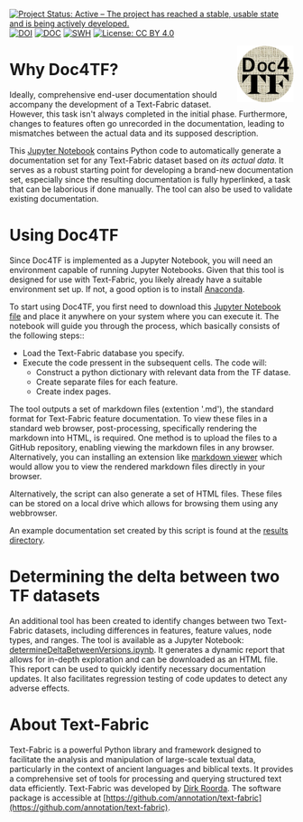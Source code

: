 [![Project Status: Active – The project has reached a stable, usable state and is being actively developed.](https://www.repostatus.org/badges/latest/active.svg)](https://www.repostatus.org/#active) [![DOI](https://zenodo.org/badge/DOI/10.5281/zenodo.12705876.svg)](https://doi.org/10.5281/zenodo.12705876)  [![DOC](https://img.shields.io/badge/docs-%F0%9F%93%96-success.svg)](https://tonyjurg.github.io/Doc4TF/) [![SWH](https://archive.softwareheritage.org/badge/origin/https://github.com/tonyjurg/Doc4TF)](https://archive.softwareheritage.org/browse/origin/https://github.com/tonyjurg/Doc4TF) [![License: CC BY 4.0](https://img.shields.io/badge/License-CC_BY%204.0-lightgrey.svg)](https://creativecommons.org/licenses/by/4.0/)

<img src="images/DOC4TF.png" width="100" height="100" style="float: right;">

# Why Doc4TF?

Ideally, comprehensive end-user documentation should accompany the development of a Text-Fabric dataset. However, this task isn't always completed in the initial phase. Furthermore, changes to features often go unrecorded in the documentation, leading to mismatches between the actual data and its supposed description.

This [Jupyter Notebook](https://github.com/tonyjurg/Doc4TF/blob/main/CreateFeatureDoc.ipynb) contains Python code to automatically generate a documentation set for any Text-Fabric dataset based on *its actual data*. It serves as a robust starting point for developing a brand-new documentation set, especially since the resulting documentation is fully hyperlinked, a task that can be laborious if done manually. The tool can also be used to validate existing documentation.

# Using Doc4TF 

Since Doc4TF is implemented as a Jupyter Notebook, you will need an environment capable of running Jupyter Notebooks.  Given that this tool is designed for use with Text-Fabric, you likely already have a suitable environment set up. If not, a good option is to install [Anaconda](https://www.anaconda.com/).

To start using Doc4TF, you first need to download this [Jupyter Notebook file](https://github.com/tonyjurg/Doc4TF/blob/main/CreateFeatureDoc.ipynb) and place it anywhere on your system where you can execute it. The notebook will guide you through the process, which basically consists of the following steps::
* Load the Text-Fabric database you specify.
* Execute the code pressent in the subsequent cells. The code will:
   * Construct a python dictionary with relevant data from the TF datase.
   * Create separate files for each feature.
   * Create index pages.

The tool outputs a set of markdown files (extention '.md'), the standard format for Text-Fabric feature documentation. To view these files in a standard web browser, post-processing, specifically rendering the markdown into HTML, is required. One method is to upload the files to a GitHub repository, enabling viewing the markdown files in any browser. Alternatively, you can installing an extension like [markdown viewer](https://github.com/simov/markdown-viewer) which would allow you to  view the rendered markdown files directly in your browser. 

Alternatively, the script can also generate a set of HTML files. These files can be stored on a local drive which allows for browsing them using any webbrowser.

An example documentation set created by this script is found at the [results directory](https://github.com/tonyjurg/Doc4TF/blob/main/results/featurebynodetype.md). 

# Determining the delta between two TF datasets

An additional tool has been created to identify changes between two Text-Fabric datasets, including differences in features, feature values, node types, and ranges. The tool is available as a Jupyter Notebook: [determineDeltaBetweenVersions.ipynb](tools/determineDeltaBetweenVersions.ipynb). It generates a dynamic report that allows for in-depth exploration and can be downloaded as an HTML file. This report can be used to quickly identify necessary documentation updates. It also facilitates regression testing of code updates to detect any adverse effects.

# About Text-Fabric

Text-Fabric is a powerful Python library and framework designed to facilitate the analysis and manipulation of large-scale textual data, particularly in the context of ancient languages and biblical texts. It provides a comprehensive set of tools for processing and querying structured text data efficiently. Text-Fabric was developed by [Dirk Roorda](https://github.com/dirkroorda). The software package is accessible at [https://github.com/annotation/text-fabric](https://github.com/annotation/text-fabric).
